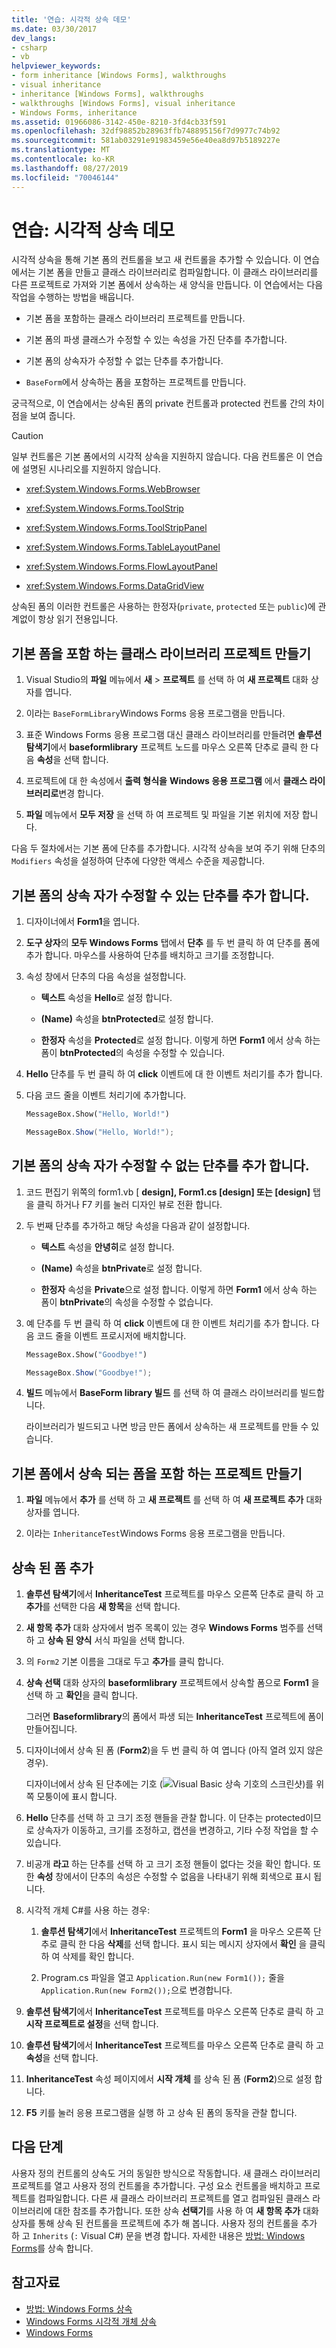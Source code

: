```yaml
---
title: '연습: 시각적 상속 데모'
ms.date: 03/30/2017
dev_langs:
- csharp
- vb
helpviewer_keywords:
- form inheritance [Windows Forms], walkthroughs
- visual inheritance
- inheritance [Windows Forms], walkthroughs
- walkthroughs [Windows Forms], visual inheritance
- Windows Forms, inheritance
ms.assetid: 01966086-3142-450e-8210-3fd4cb33f591
ms.openlocfilehash: 32df98852b28963ffb748895156f7d9977c74b92
ms.sourcegitcommit: 581ab03291e91983459e56e40ea8d97b5189227e
ms.translationtype: MT
ms.contentlocale: ko-KR
ms.lasthandoff: 08/27/2019
ms.locfileid: "70046144"
---
```

# <a name="walkthrough-demonstrating-visual-inheritance"></a>연습: 시각적 상속 데모

시각적 상속을 통해 기본 폼의 컨트롤을 보고 새 컨트롤을 추가할 수 있습니다. 이 연습에서는 기본 폼을 만들고 클래스 라이브러리로 컴파일합니다. 이 클래스 라이브러리를 다른 프로젝트로 가져와 기본 폼에서 상속하는 새 양식을 만듭니다. 이 연습에서는 다음 작업을 수행하는 방법을 배웁니다.

- 기본 폼을 포함하는 클래스 라이브러리 프로젝트를 만듭니다.

- 기본 폼의 파생 클래스가 수정할 수 있는 속성을 가진 단추를 추가합니다.

- 기본 폼의 상속자가 수정할 수 없는 단추를 추가합니다.

- `BaseForm`에서 상속하는 폼을 포함하는 프로젝트를 만듭니다.

궁극적으로, 이 연습에서는 상속된 폼의 private 컨트롤과 protected 컨트롤 간의 차이점을 보여 줍니다.

> [!CAUTION]
> 일부 컨트롤은 기본 폼에서의 시각적 상속을 지원하지 않습니다. 다음 컨트롤은 이 연습에 설명된 시나리오를 지원하지 않습니다.
>
> - <xref:System.Windows.Forms.WebBrowser>
>
> - <xref:System.Windows.Forms.ToolStrip>
>
> - <xref:System.Windows.Forms.ToolStripPanel>
>
> - <xref:System.Windows.Forms.TableLayoutPanel>
>
> - <xref:System.Windows.Forms.FlowLayoutPanel>
>
> - <xref:System.Windows.Forms.DataGridView>
>
> 상속된 폼의 이러한 컨트롤은 사용하는 한정자(`private`, `protected` 또는 `public`)에 관계없이 항상 읽기 전용입니다.

## <a name="create-a-class-library-project-containing-a-base-form"></a>기본 폼을 포함 하는 클래스 라이브러리 프로젝트 만들기

1. Visual Studio의 **파일** 메뉴에서 **새** > **프로젝트** 를 선택 하 여 **새 프로젝트** 대화 상자를 엽니다.

2. 이라는 `BaseFormLibrary`Windows Forms 응용 프로그램을 만듭니다.

3. 표준 Windows Forms 응용 프로그램 대신 클래스 라이브러리를 만들려면 **솔루션 탐색기**에서 **baseformlibrary** 프로젝트 노드를 마우스 오른쪽 단추로 클릭 한 다음 **속성**을 선택 합니다.

4. 프로젝트에 대 한 속성에서 **출력 형식을** **Windows 응용 프로그램** 에서 **클래스 라이브러리로**변경 합니다.

5. **파일** 메뉴에서 **모두 저장** 을 선택 하 여 프로젝트 및 파일을 기본 위치에 저장 합니다.

다음 두 절차에서는 기본 폼에 단추를 추가합니다. 시각적 상속을 보여 주기 위해 단추의 `Modifiers` 속성을 설정하여 단추에 다양한 액세스 수준을 제공합니다.

## <a name="add-a-button-that-inheritors-of-the-base-form-can-modify"></a>기본 폼의 상속 자가 수정할 수 있는 단추를 추가 합니다.

1. 디자이너에서 **Form1**을 엽니다.

2. **도구 상자**의 **모두 Windows Forms** 탭에서 **단추** 를 두 번 클릭 하 여 단추를 폼에 추가 합니다. 마우스를 사용하여 단추를 배치하고 크기를 조정합니다.

3. 속성 창에서 단추의 다음 속성을 설정합니다.

    - **텍스트** 속성을 **Hello**로 설정 합니다.

    - **(Name)** 속성을 **btnProtected**로 설정 합니다.

    - **한정자** 속성을 **Protected**로 설정 합니다. 이렇게 하면 **Form1** 에서 상속 하는 폼이 **btnProtected**의 속성을 수정할 수 있습니다.

4. **Hello** 단추를 두 번 클릭 하 여 **click** 이벤트에 대 한 이벤트 처리기를 추가 합니다.

5. 다음 코드 줄을 이벤트 처리기에 추가합니다.

    ```vb
    MessageBox.Show("Hello, World!")
    ```

    ```csharp
    MessageBox.Show("Hello, World!");
    ```

## <a name="add-a-button-that-cannot-be-modified-by-inheritors-of-the-base-form"></a>기본 폼의 상속 자가 수정할 수 없는 단추를 추가 합니다.

1. 코드 편집기 위쪽의 form1.vb [ **design], Form1.cs [design] 또는 [design]** 탭을 클릭 하거나 F7 키를 눌러 디자인 뷰로 전환 합니다.

2. 두 번째 단추를 추가하고 해당 속성을 다음과 같이 설정합니다.

    - **텍스트** 속성을 **안녕히**로 설정 합니다.

    - **(Name)** 속성을 **btnPrivate**로 설정 합니다.

    - **한정자** 속성을 **Private**으로 설정 합니다. 이렇게 하면 **Form1** 에서 상속 하는 폼이 **btnPrivate**의 속성을 수정할 수 없습니다.

3. 예 단추를 두 번 클릭 하 여 **click** 이벤트에 대 한 이벤트 처리기를 추가 합니다. 다음 코드 줄을 이벤트 프로시저에 배치합니다.

    ```vb
    MessageBox.Show("Goodbye!")
    ```

    ```csharp
    MessageBox.Show("Goodbye!");
    ```

4. **빌드** 메뉴에서 **BaseForm library 빌드** 를 선택 하 여 클래스 라이브러리를 빌드합니다.

     라이브러리가 빌드되고 나면 방금 만든 폼에서 상속하는 새 프로젝트를 만들 수 있습니다.

## <a name="create-a-project-containing-a-form-that-inherits-from-the-base-form"></a>기본 폼에서 상속 되는 폼을 포함 하는 프로젝트 만들기

1. **파일** 메뉴에서 **추가** 를 선택 하 고 **새 프로젝트** 를 선택 하 여 **새 프로젝트 추가** 대화 상자를 엽니다.

2. 이라는 `InheritanceTest`Windows Forms 응용 프로그램을 만듭니다.

## <a name="add-an-inherited-form"></a>상속 된 폼 추가

1. **솔루션 탐색기**에서 **InheritanceTest** 프로젝트를 마우스 오른쪽 단추로 클릭 하 고 **추가**를 선택한 다음 **새 항목**을 선택 합니다.

2. **새 항목 추가** 대화 상자에서 범주 목록이 있는 경우 **Windows Forms** 범주를 선택 하 고 **상속 된 양식** 서식 파일을 선택 합니다.

3. 의 `Form2` 기본 이름을 그대로 두고 **추가**를 클릭 합니다.

4. **상속 선택** 대화 상자의 **baseformlibrary** 프로젝트에서 상속할 폼으로 **Form1** 을 선택 하 고 **확인**을 클릭 합니다.

     그러면 **Baseformlibrary**의 폼에서 파생 되는 **InheritanceTest** 프로젝트에 폼이 만들어집니다.

5. 디자이너에서 상속 된 폼 (**Form2**)을 두 번 클릭 하 여 엽니다 (아직 열려 있지 않은 경우).

    디자이너에서 상속 된 단추에는 기호 (![Visual Basic 상속 기호의 스크린샷](./media/walkthrough-demonstrating-visual-inheritance/visual-basic-inheritance-glyph.gif))를 위쪽 모퉁이에 표시 합니다.

6. **Hello** 단추를 선택 하 고 크기 조정 핸들을 관찰 합니다. 이 단추는 protected이므로 상속자가 이동하고, 크기를 조정하고, 캡션을 변경하고, 기타 수정 작업을 할 수 있습니다.

7. 비공개 **라고** 하는 단추를 선택 하 고 크기 조정 핸들이 없다는 것을 확인 합니다. 또한 **속성** 창에서이 단추의 속성은 수정할 수 없음을 나타내기 위해 회색으로 표시 됩니다.

8. 시각적 개체 C#를 사용 하는 경우:

    1. **솔루션 탐색기**에서 **InheritanceTest** 프로젝트의 **Form1** 을 마우스 오른쪽 단추로 클릭 한 다음 **삭제**를 선택 합니다. 표시 되는 메시지 상자에서 **확인** 을 클릭 하 여 삭제를 확인 합니다.

    2. Program.cs 파일을 열고 `Application.Run(new Form1());` 줄을 `Application.Run(new Form2());`으로 변경합니다.

9. **솔루션 탐색기**에서 **InheritanceTest** 프로젝트를 마우스 오른쪽 단추로 클릭 하 고 **시작 프로젝트로 설정**을 선택 합니다.

10. **솔루션 탐색기**에서 **InheritanceTest** 프로젝트를 마우스 오른쪽 단추로 클릭 하 고 **속성**을 선택 합니다.

11. **InheritanceTest** 속성 페이지에서 **시작 개체** 를 상속 된 폼 (**Form2**)으로 설정 합니다.

12. **F5** 키를 눌러 응용 프로그램을 실행 하 고 상속 된 폼의 동작을 관찰 합니다.

## <a name="next-steps"></a>다음 단계

사용자 정의 컨트롤의 상속도 거의 동일한 방식으로 작동합니다. 새 클래스 라이브러리 프로젝트를 열고 사용자 정의 컨트롤을 추가합니다. 구성 요소 컨트롤을 배치하고 프로젝트를 컴파일합니다. 다른 새 클래스 라이브러리 프로젝트를 열고 컴파일된 클래스 라이브러리에 대한 참조를 추가합니다. 또한 상속 **선택기**를 사용 하 여 **새 항목 추가** 대화 상자를 통해 상속 된 컨트롤을 프로젝트에 추가 해 봅니다. 사용자 정의 컨트롤을 추가 하 고 `Inherits` (`:` Visual C#) 문을 변경 합니다. 자세한 내용은 [방법: Windows Forms](how-to-inherit-windows-forms.md)를 상속 합니다.

## <a name="see-also"></a>참고자료

- [방법: Windows Forms 상속](how-to-inherit-windows-forms.md)
- [Windows Forms 시각적 개체 상속](windows-forms-visual-inheritance.md)
- [Windows Forms](../index.md)
